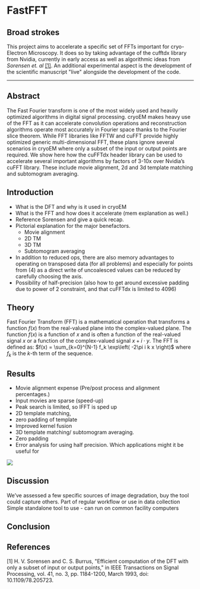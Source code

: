 # FastFFT

## Broad strokes

This project aims to accelerate a specific set of FFTs important for cryo-Electron Microscopy. It does so by taking advantage of the cufftdx library from Nvidia, currently in early access as well as algorithmic ideas from *Sorensen et. al* [[1]](#1). An additional experimental aspect is the development of the scientific manuscript "live" alongside the development of the code. 



---

## Abstract

The Fast Fourier transform is one of the most widely used and heavily optimized algorithms in digital signal processing. cryoEM makes heavy use of the FFT as it can accelerate convolution operations and reconstruction algorithms operate most accurately in Fourier space thanks to the Fourier slice theorem. While FFT libraries like FFTW and cuFFT provide highly optimized generic multi-dimensional FFT, these plans ignore several scenarios in cryoEM where only a subset of the input or output points are required. We show here how the cuFFTdx header library can be used to accelerate several important algorithms by factors of 3-10x over Nvidia’s cuFFT library. These include movie alignment, 2d and 3d template matching and subtomogram averaging.

## Introduction


- What is the DFT and why is it used in cryoEM
- What is the FFT and how does it accelerate (mem explanation as well.)
- Reference Sorensen and give  a quick recap.
- Pictorial explanation for the major benefactors.
  - Movie alignment
  - 2D TM
  - 3D TM
  - Subtomogram averaging
- In addition to reduced ops, there are also memory advantages to operating on transposed data (for all problems) and especially for points from (4) as a direct write of uncoalesced values can be reduced by carefully choosing the axis.
- Possibility of half-precision (also how to get around excessive padding due to power of 2 constraint, and that cuFFTdx is limited to 4096)


## Theory

Fast Fourier Transform (FFT) is a mathematical operation that transforms a function $f(x)$ from the real-valued plane into the complex-valued plane. The function $f(x)$ is a function of $x$ and is often a function of the real-valued signal $x$ or a function of the complex-valued signal $x + i\cdot y$. The FFT is defined as: $f(x) = \sum_{k=0}^{N-1} f_k \exp\left( -2\pi i k x \right)$ where $f_k$ is the $k$-th term of the sequence.



## Results

- Movie alignment expense (Pre/post process and alignment percentages.)
- Input movies are sparse (speed-up)
- Peak search is limited, so IFFT is sped up
- 2D template matching, 
- zero padding of template
- Improved kernel fusion
- 3D template matching/ subtomogram averaging.
- Zero padding
- Error analysis for using half precision. Which applications might it be useful for


<img src="https://render.githubusercontent.com/render/math?math=\sum_{n=0}^{N-1} e^{i \pi} = -1">

## Discussion

We’ve assessed a few specific sources of image degradation, buy the tool could capture others.
Part of regular workflow or use in data collection
Simple standalone tool to use - can run on common facility computers

## Conclusion

## References

<a id="1">[1]</a> 
H. V. Sorensen and C. S. Burrus, "Efficient computation of the DFT with only a subset of input or output points," in IEEE Transactions on Signal Processing, vol. 41, no. 3, pp. 1184-1200, March 1993, doi: 10.1109/78.205723.


